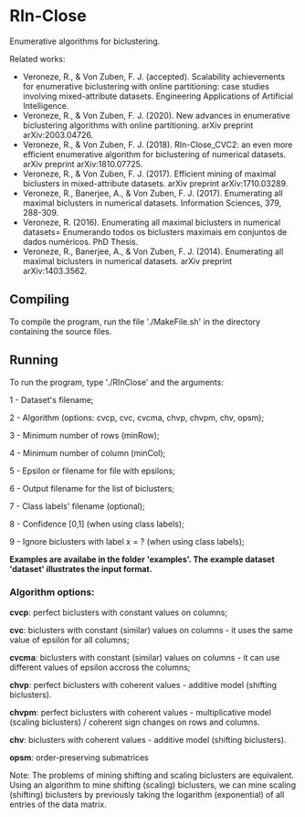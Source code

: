 # RIn-Close

Enumerative algorithms for biclustering.

Related works:
- Veroneze, R., & Von Zuben, F. J. (accepted). Scalability achievements for enumerative biclustering with online partitioning: case studies involving mixed-attribute datasets. Engineering Applications of Artificial Intelligence.
- Veroneze, R., & Von Zuben, F. J. (2020). New advances in enumerative biclustering algorithms with online partitioning. arXiv preprint arXiv:2003.04726.
- Veroneze, R., & Von Zuben, F. J. (2018). RIn-Close_CVC2: an even more efficient enumerative algorithm for biclustering of numerical datasets. arXiv preprint arXiv:1810.07725.
- Veroneze, R., & Von Zuben, F. J. (2017). Efficient mining of maximal biclusters in mixed-attribute datasets. arXiv preprint arXiv:1710.03289.
- Veroneze, R., Banerjee, A., & Von Zuben, F. J. (2017). Enumerating all maximal biclusters in numerical datasets. Information Sciences, 379, 288-309.
- Veroneze, R. (2016). Enumerating all maximal biclusters in numerical datasets= Enumerando todos os biclusters maximais em conjuntos de dados numéricos. PhD Thesis.
- Veroneze, R., Banerjee, A., & Von Zuben, F. J. (2014). Enumerating all maximal biclusters in numerical datasets. arXiv preprint arXiv:1403.3562.



## Compiling
To compile the program, run the file  './MakeFile.sh' in the directory containing the source files.


## Running
To run the program, type './RInClose' and the arguments:

1 - Dataset's filename;

2 - Algorithm (options: cvcp, cvc, cvcma, chvp, chvpm, chv, opsm);

3 - Minimum number of rows (minRow);

4 - Minimum number of column (minCol);

5 - Epsilon or filename for file with epsilons;

6 - Output filename for the list of biclusters;

7 - Class labels' filename (optional);

8 - Confidence [0,1] (when using class labels);

9 - Ignore biclusters with label x = ? (when using class labels);

**Examples are availabe in the folder 'examples'. The example dataset 'dataset' illustrates the input format.**

### Algorithm options:

**cvcp**: perfect biclusters with constant values on columns;

**cvc**: biclusters with constant (similar) values on columns - it uses the same value of epsilon for all columns;

**cvcma**: biclusters with constant (similar) values on columns - it can use different values of epsilon accross the columns;

**chvp**: perfect biclusters with coherent values - additive model (shifting biclusters).

**chvpm**: perfect biclusters with coherent values - multiplicative model (scaling biclusters) / coherent sign changes on rows and columns.

**chv**: biclusters with coherent values - additive model (shifting biclusters).

**opsm**: order-preserving submatrices

Note: The problems of mining shifting and scaling biclusters are equivalent. Using an algorithm to mine shifting (scaling) biclusters, we can mine scaling (shifting) biclusters by previously taking the logarithm (exponential) of all entries of the data matrix.
